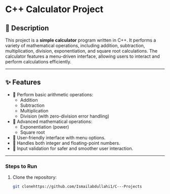 # C++ Calculator Project

## 📖 Description
This project is a **simple calculator** program written in C++. It performs a variety of mathematical operations, including addition, subtraction, multiplication, division, exponentiation, and square root calculations. The calculator features a menu-driven interface, allowing users to interact and perform calculations efficiently.

---

## ✨ Features
- 📌 Perform basic arithmetic operations:
  - Addition
  - Subtraction
  - Multiplication
  - Division (with zero-division error handling)
- 📌 Advanced mathematical operations:
  - Exponentiation (power)
  - Square root
- 📌 User-friendly interface with menu options.
- 📌 Handles both integer and floating-point numbers.
- 📌 Input validation for safer and smoother user interaction.

---


### Steps to Run
1. Clone the repository:
   ```bash
   git clonehttps://github.com/Ismailabdullahi1/C---Projects
